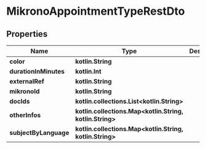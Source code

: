 
# MikronoAppointmentTypeRestDto

## Properties
Name | Type | Description | Notes
------------ | ------------- | ------------- | -------------
**color** | **kotlin.String** |  |  [optional]
**durationInMinutes** | **kotlin.Int** |  |  [optional]
**externalRef** | **kotlin.String** |  |  [optional]
**mikronoId** | **kotlin.String** |  |  [optional]
**docIds** | **kotlin.collections.List&lt;kotlin.String&gt;** |  |  [optional]
**otherInfos** | **kotlin.collections.Map&lt;kotlin.String, kotlin.String&gt;** |  |  [optional]
**subjectByLanguage** | **kotlin.collections.Map&lt;kotlin.String, kotlin.String&gt;** |  |  [optional]
